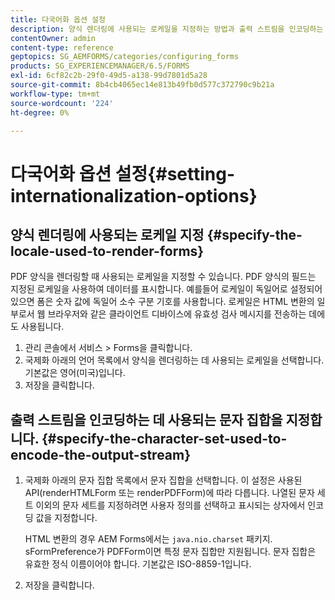 ```yaml
---
title: 다국어화 옵션 설정
description: 양식 렌더링에 사용되는 로케일을 지정하는 방법과 출력 스트림을 인코딩하는 데 사용되는 문자 집합을 지정하는 방법을 알아봅니다.
contentOwner: admin
content-type: reference
geptopics: SG_AEMFORMS/categories/configuring_forms
products: SG_EXPERIENCEMANAGER/6.5/FORMS
exl-id: 6cf82c2b-29f0-49d5-a138-99d7801d5a28
source-git-commit: 8b4cb4065ec14e813b49fb0d577c372790c9b21a
workflow-type: tm+mt
source-wordcount: '224'
ht-degree: 0%

---
```


# 다국어화 옵션 설정{#setting-internationalization-options}

## 양식 렌더링에 사용되는 로케일 지정 {#specify-the-locale-used-to-render-forms}

PDF 양식을 렌더링할 때 사용되는 로케일을 지정할 수 있습니다. PDF 양식의 필드는 지정된 로케일을 사용하여 데이터를 표시합니다. 예를들어 로케일이 독일어로 설정되어 있으면 폼은 숫자 값에 독일어 소수 구분 기호를 사용합니다. 로케일은 HTML 변환의 일부로서 웹 브라우저와 같은 클라이언트 디바이스에 유효성 검사 메시지를 전송하는 데에도 사용됩니다.

1. 관리 콘솔에서 서비스 > Forms을 클릭합니다.
1. 국제화 아래의 언어 목록에서 양식을 렌더링하는 데 사용되는 로케일을 선택합니다. 기본값은 영어(미국)입니다.
1. 저장을 클릭합니다.

## 출력 스트림을 인코딩하는 데 사용되는 문자 집합을 지정합니다. {#specify-the-character-set-used-to-encode-the-output-stream}

1. 국제화 아래의 문자 집합 목록에서 문자 집합을 선택합니다. 이 설정은 사용된 API(renderHTMLForm 또는 renderPDFForm)에 따라 다릅니다. 나열된 문자 세트 이외의 문자 세트를 지정하려면 사용자 정의를 선택하고 표시되는 상자에서 인코딩 값을 지정합니다.

   HTML 변환의 경우 AEM Forms에서는 `java.nio.charset` 패키지. sFormPreference가 PDFForm이면 특정 문자 집합만 지원됩니다. 문자 집합은 유효한 정식 이름이어야 합니다. 기본값은 ISO-8859-1입니다.

1. 저장을 클릭합니다.
